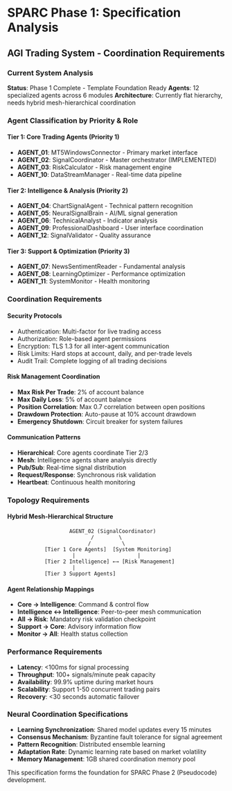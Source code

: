 # SPARC Phase 1: Specification Analysis
## AGI Trading System - Coordination Requirements

### Current System Analysis
**Status**: Phase 1 Complete - Template Foundation Ready
**Agents**: 12 specialized agents across 6 modules
**Architecture**: Currently flat hierarchy, needs hybrid mesh-hierarchical coordination

### Agent Classification by Priority & Role

#### Tier 1: Core Trading Agents (Priority 1)
- **AGENT_01**: MT5WindowsConnector - Primary market interface
- **AGENT_02**: SignalCoordinator - Master orchestrator (IMPLEMENTED)
- **AGENT_03**: RiskCalculator - Risk management engine  
- **AGENT_10**: DataStreamManager - Real-time data pipeline

#### Tier 2: Intelligence & Analysis (Priority 2)
- **AGENT_04**: ChartSignalAgent - Technical pattern recognition
- **AGENT_05**: NeuralSignalBrain - AI/ML signal generation
- **AGENT_06**: TechnicalAnalyst - Indicator analysis
- **AGENT_09**: ProfessionalDashboard - User interface coordination
- **AGENT_12**: SignalValidator - Quality assurance

#### Tier 3: Support & Optimization (Priority 3)
- **AGENT_07**: NewsSentimentReader - Fundamental analysis
- **AGENT_08**: LearningOptimizer - Performance optimization
- **AGENT_11**: SystemMonitor - Health monitoring

### Coordination Requirements

#### Security Protocols
- Authentication: Multi-factor for live trading access
- Authorization: Role-based agent permissions
- Encryption: TLS 1.3 for all inter-agent communication
- Risk Limits: Hard stops at account, daily, and per-trade levels
- Audit Trail: Complete logging of all trading decisions

#### Risk Management Coordination
- **Max Risk Per Trade**: 2% of account balance
- **Max Daily Loss**: 5% of account balance  
- **Position Correlation**: Max 0.7 correlation between open positions
- **Drawdown Protection**: Auto-pause at 10% account drawdown
- **Emergency Shutdown**: Circuit breaker for system failures

#### Communication Patterns
- **Hierarchical**: Core agents coordinate Tier 2/3
- **Mesh**: Intelligence agents share analysis directly
- **Pub/Sub**: Real-time signal distribution
- **Request/Response**: Synchronous risk validation
- **Heartbeat**: Continuous health monitoring

### Topology Requirements

#### Hybrid Mesh-Hierarchical Structure
```
                    AGENT_02 (SignalCoordinator)
                           /        \
                          /          \
            [Tier 1 Core Agents]  [System Monitoring]
                     |                    |
            [Tier 2 Intelligence] ←→ [Risk Management]
                     |
            [Tier 3 Support Agents]
```

#### Agent Relationship Mappings
- **Core → Intelligence**: Command & control flow
- **Intelligence ↔ Intelligence**: Peer-to-peer mesh communication
- **All → Risk**: Mandatory risk validation checkpoint
- **Support → Core**: Advisory information flow
- **Monitor → All**: Health status collection

### Performance Requirements
- **Latency**: <100ms for signal processing
- **Throughput**: 100+ signals/minute peak capacity
- **Availability**: 99.9% uptime during market hours
- **Scalability**: Support 1-50 concurrent trading pairs
- **Recovery**: <30 seconds automatic failover

### Neural Coordination Specifications
- **Learning Synchronization**: Shared model updates every 15 minutes
- **Consensus Mechanism**: Byzantine fault tolerance for signal agreement
- **Pattern Recognition**: Distributed ensemble learning
- **Adaptation Rate**: Dynamic learning rate based on market volatility
- **Memory Management**: 1GB shared coordination memory pool

This specification forms the foundation for SPARC Phase 2 (Pseudocode) development.
